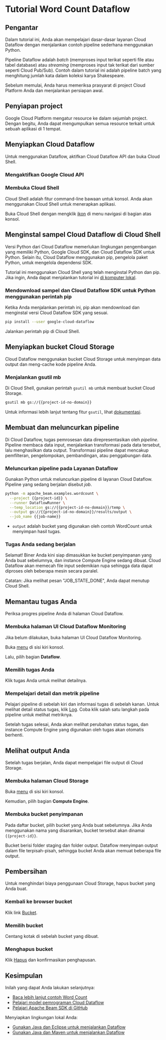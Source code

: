 # Tutorial Word Count Dataflow

<walkthrough-tutorial-url url="https://cloud.google.com/dataflow/docs/quickstarts/quickstart-python"></walkthrough-tutorial-url>
<walkthrough-watcher-constant value="dataflow-intro" key="directory"></walkthrough-watcher-constant>
<walkthrough-watcher-constant value="dataflow-intro" key="job-name"></walkthrough-watcher-constant>

## Pengantar

Dalam tutorial ini, Anda akan mempelajari dasar-dasar layanan Cloud Dataflow dengan menjalankan contoh pipeline sederhana menggunakan Python.

Pipeline Dataflow adalah *batch* (memproses input terikat seperti file atau tabel database) atau *streaming* (memproses input tak terikat dari sumber seperti Cloud Pub/Sub). Contoh dalam tutorial ini adalah pipeline batch yang menghitung jumlah kata dalam koleksi karya Shakespeare.

Sebelum memulai, Anda harus memeriksa prasyarat di project Cloud Platform Anda dan menjalankan persiapan awal.

## Penyiapan project

Google Cloud Platform mengatur resource ke dalam sejumlah project. Dengan begitu, Anda dapat mengumpulkan semua resource terkait untuk sebuah aplikasi di 1 tempat.

<walkthrough-project-billing-setup></walkthrough-project-billing-setup>
<walkthrough-project-permissions permissions="dataflow.jobs.create"></walkthrough-project-permissions>

## Menyiapkan Cloud Dataflow

Untuk menggunakan Dataflow, aktifkan Cloud Dataflow API dan buka Cloud Shell.

### Mengaktifkan Google Cloud API

<walkthrough-enable-apis apis="compute.googleapis.com,dataflow,cloudresourcemanager.googleapis.com,logging,storage_component,storage_api,bigquery,pubsub">
</walkthrough-enable-apis>

### Membuka Cloud Shell

Cloud Shell adalah fitur command-line bawaan untuk konsol. Anda akan menggunakan Cloud Shell untuk menerapkan aplikasi.

Buka Cloud Shell dengan mengklik <walkthrough-cloud-shell-icon></walkthrough-cloud-shell-icon>[ikon][spotlight-open-devshell] di menu navigasi di bagian atas konsol.

## Menginstal sampel Cloud Dataflow di Cloud Shell

Versi Python dari Cloud Dataflow memerlukan lingkungan pengembangan yang memiliki Python, Google Cloud SDK, dan Cloud Dataflow SDK untuk Python.
Selain itu, Cloud Dataflow menggunakan pip, pengelola paket Python, untuk mengelola dependensi SDK.

Tutorial ini menggunakan Cloud Shell yang telah menginstal Python dan pip. Jika ingin, Anda dapat menjalankan tutorial ini [di komputer lokal][dataflow-python-tutorial].

### Mendownload sampel dan Cloud Dataflow SDK untuk Python menggunakan perintah pip

Ketika Anda menjalankan perintah ini, pip akan mendownload dan menginstal versi Cloud Dataflow SDK yang sesuai.

```bash
pip install --user google-cloud-dataflow
```

Jalankan perintah pip di Cloud Shell.

## Menyiapkan bucket Cloud Storage

Cloud Dataflow menggunakan bucket Cloud Storage untuk menyimpan data output dan meng-cache kode pipeline Anda.

### Menjalankan gsutil mb

Di Cloud Shell, gunakan perintah `gsutil mb` untuk membuat bucket Cloud Storage.

```bash
gsutil mb gs://{{project-id-no-domain}}
```

Untuk informasi lebih lanjut tentang fitur `gsutil`, lihat [dokumentasi][gsutil-docs].

## Membuat dan meluncurkan pipeline

Di Cloud Dataflow, tugas pemrosesan data direpresentasikan oleh *pipeline*. Pipeline membaca data input, menjalankan transformasi pada data tersebut, lalu menghasilkan data output. Transformasi pipeline dapat mencakup pemfilteran, pengelompokan, pembandingan, atau penggabungan data.

### Meluncurkan pipeline pada Layanan Dataflow

Gunakan Python untuk meluncurkan pipeline di layanan Cloud Dataflow. Pipeline yang sedang berjalan disebut *job*.

```bash
python -m apache_beam.examples.wordcount \
  --project {{project-id}} \
  --runner DataflowRunner \
  --temp_location gs://{{project-id-no-domain}}/temp \
  --output gs://{{project-id-no-domain}}/results/output \
  --job_name {{job-name}}
```

  *  `output` adalah bucket yang digunakan oleh contoh WordCount untuk menyimpan hasil tugas.

### Tugas Anda sedang berjalan

Selamat! Biner Anda kini siap dimasukkan ke bucket penyimpanan yang Anda buat sebelumnya, dan instance Compute Engine sedang dibuat. Cloud Dataflow akan memecah file input sedemikian rupa sehingga data dapat diproses oleh beberapa mesin secara paralel.

Catatan: Jika melihat pesan "JOB_STATE_DONE", Anda dapat menutup Cloud Shell.

## Memantau tugas Anda

Periksa progres pipeline Anda di halaman Cloud Dataflow.

### Membuka halaman UI Cloud Dataflow Monitoring

Jika belum dilakukan, buka halaman UI Cloud Dataflow Monitoring.

Buka [menu][spotlight-console-menu] di sisi kiri konsol.

Lalu, pilih bagian **Dataflow**.

<walkthrough-menu-navigation sectionid="DATAFLOW_SECTION"></walkthrough-menu-navigation>

### Memilih tugas Anda

Klik tugas Anda untuk melihat detailnya.

### Mempelajari detail dan metrik pipeline

Pelajari pipeline di sebelah kiri dan informasi tugas di sebelah kanan. Untuk melihat detail status tugas, klik [Log][spotlight-job-logs]. Coba klik salah satu langkah pada pipeline untuk melihat metriknya.

Setelah tugas selesai, Anda akan melihat perubahan status tugas, dan instance Compute Engine yang digunakan oleh tugas akan otomatis berhenti.

## Melihat output Anda

Setelah tugas berjalan, Anda dapat mempelajari file output di Cloud Storage.

### Membuka halaman Cloud Storage

Buka [menu][spotlight-console-menu] di sisi kiri konsol.

Kemudian, pilih bagian **Compute Engine**.

<walkthrough-menu-navigation sectionid="STORAGE_SECTION"></walkthrough-menu-navigation>

### Membuka bucket penyimpanan

Pada daftar bucket, pilih bucket yang Anda buat sebelumnya. Jika Anda menggunakan nama yang disarankan, bucket tersebut akan dinamai `{{project-id}}`.

Bucket berisi folder staging dan folder output. Dataflow menyimpan output dalam file terpisah-pisah, sehingga bucket Anda akan memuat beberapa file output.

## Pembersihan

Untuk menghindari biaya penggunaan Cloud Storage, hapus bucket yang Anda buat.

### Kembali ke browser bucket

Klik link [Bucket][spotlight-buckets-link].

### Memilih bucket

Centang kotak di sebelah bucket yang dibuat.

### Menghapus bucket

Klik [Hapus][spotlight-delete-bucket] dan konfirmasikan penghapusan.

## Kesimpulan

<walkthrough-conclusion-trophy></walkthrough-conclusion-trophy>

Inilah yang dapat Anda lakukan selanjutnya:

  *  [Baca lebih lanjut contoh Word Count][wordcount]
  *  [Pelajari model pemrograman Cloud Dataflow][df-pipelines]
  *  [Pelajari Apache Beam SDK di GitHub][beam-sdk]

Menyiapkan lingkungan lokal Anda:

  *  [Gunakan Java dan Eclipse untuk menjalankan Dataflow][df-eclipse]
  *  [Gunakan Java dan Maven untuk menjalankan Dataflow][df-maven]

[beam-sdk]: https://github.com/apache/beam/tree/master/sdks/python
[dataflow-python-tutorial]: https://cloud.google.com/dataflow/docs/quickstarts/quickstart-python
[df-eclipse]: https://cloud.google.com/dataflow/docs/quickstarts/quickstart-java-eclipse
[df-maven]: https://cloud.google.com/dataflow/docs/quickstarts/quickstart-java-maven
[df-pipelines]: https://cloud.google.com/dataflow/model/programming-model-beam
[gsutil-docs]: https://cloud.google.com/storage/docs/gsutil
[spotlight-buckets-link]: walkthrough://spotlight-pointer?cssSelector=.p6n-cloudstorage-path-link
[spotlight-console-menu]: walkthrough://spotlight-pointer?spotlightId=console-nav-menu
[spotlight-delete-bucket]: walkthrough://spotlight-pointer?cssSelector=#p6n-cloudstorage-delete-buckets
[spotlight-job-logs]: walkthrough://spotlight-pointer?cssSelector=#p6n-dax-job-logs-toggle
[spotlight-open-devshell]: walkthrough://spotlight-pointer?spotlightId=devshell-activate-button
[wordcount]: https://beam.apache.org/get-started/wordcount-example/

